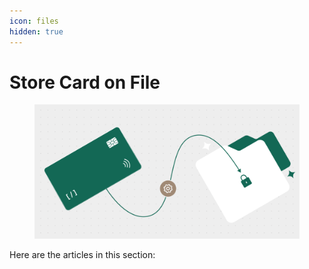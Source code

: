 ```yaml
---
icon: files
hidden: true
---
```


# Store Card on File

<figure><img src="../.gitbook/assets/Store card on file C (1).png" alt=""><figcaption></figcaption></figure>

Here are the articles in this section:
